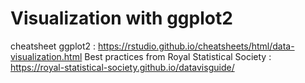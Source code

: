 # Visualization with ggplot2

cheatsheet ggplot2 : https://rstudio.github.io/cheatsheets/html/data-visualization.html
Best practices from Royal Statistical Society : https://royal-statistical-society.github.io/datavisguide/
